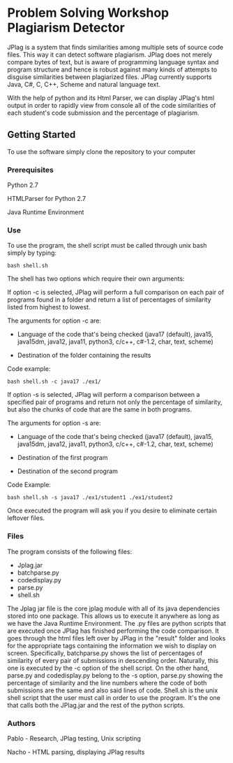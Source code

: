 # Problem Solving Workshop Plagiarism Detector

JPlag is a system that finds similarities among multiple sets of source code files.
This way it can detect software plagiarism. JPlag does not merely compare bytes of text,
but is aware of programming language syntax and program structure and hence is robust 
against many kinds of attempts to disguise similarities between plagiarized files. 
JPlag currently supports Java, C#, C, C++, Scheme and natural language text.

With the help of python and its Html Parser, we can display JPlag's html output in 
order to rapidly view from console all of the code similarities of each student's 
code submission and the percentage of plagiarism. 

## Getting Started

To use the software simply clone the repository to your computer

### Prerequisites

Python 2.7

HTMLParser for Python 2.7

Java Runtime Environment

### Use

To use the program, the shell script must be called through unix bash 
simply by typing:

```
bash shell.sh
```

The shell has two options which require their own arguments:

If option -c is selected, JPlag will perform a full comparison on each 
pair of programs found in a folder and return a list of percentages 
of similarity listed from highest to lowest.

The arguments for option -c are:

* Language of the code that's being checked (java17 (default), 
java15, java15dm, java12, java11, python3, c/c++, c#-1.2, char, text, scheme) 

* Destination of the folder containing the results

Code example:

```
bash shell.sh -c java17 ./ex1/
```


If option -s is selected, JPlag will perform a comparison between a specified 
pair of programs and return not only the percentage of similarity, but also 
the chunks of code that are the same in both programs.

The arguments for option -s are:

* Language of the code that's being checked (java17 (default), 
java15, java15dm, java12, java11, python3, c/c++, c#-1.2, char, text, scheme) 

* Destination of the first program

* Destination of the second program

Code Example:

```
bash shell.sh -s java17 ./ex1/student1 ./ex1/student2
```

Once executed the program will ask you if you desire to eliminate certain leftover 
files.

### Files

The program consists of the following files:

* Jplag.jar
* batchparse.py
* codedisplay.py
* parse.py
* shell.sh

The Jplag jar file is the core jplag module with all of its java dependencies stored 
into one package. This allows us to execute it anywhere as long as we have the 
Java Runtime Environment. The .py files are python scripts that are executed once 
JPlag has finished performing the code comparison. It goes through the html files 
left over by JPlag in the "result" folder and looks for the appropriate tags 
containing the information we wish to display on screen. Specifically, batchparse.py 
shows the list of percentages of similarity of every pair of submissions in descending 
order. Naturally, this one is executed by the -c option of the shell script. On the other 
hand, parse.py and codedisplay.py belong to the -s option, parse.py showing the percentage 
of similarity and the line numbers where the code of both submissions are the same and 
also said lines of code. Shell.sh is the unix shell script that the user must call in 
order to use the program. It's the one that calls both the JPlag.jar and the rest of 
the python scripts.

### Authors

Pablo - Research, JPlag testing, Unix scripting

Nacho - HTML parsing, displaying JPlag results

